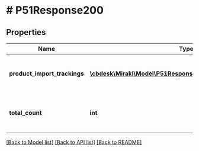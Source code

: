 # # P51Response200

## Properties

Name | Type | Description | Notes
------------ | ------------- | ------------- | -------------
**product_import_trackings** | [**\cbdesk\Mirakl\Model\P51Response200ProductImportTrackings[]**](P51Response200ProductImportTrackings.md) | List of product import status information | [optional]
**total_count** | **int** | Total count of product import status information | [optional]

[[Back to Model list]](../../README.md#models) [[Back to API list]](../../README.md#endpoints) [[Back to README]](../../README.md)

